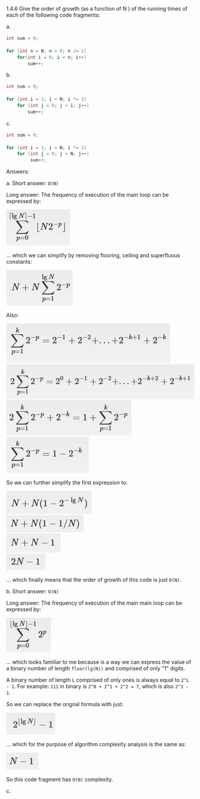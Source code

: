 1.4.6 Give the order of growth (as a function of N ) of the running times of each of the following code fragments:  

a.
~~~java
int sum = 0;

for (int n = N; n > 0; n /= 2)
    for(int i = 0; i < n; i++)
        sum++;
~~~

b.
~~~java
int sum = 0;

for (int i = 1; i < N; i *= 2)
    for (int j = 0; j < i; j++)
        sum++;
~~~

c.
~~~java
int sum = 0;

for (int i = 1; i < N; i *= 2)
    for (int j = 0; j < N; j++)
         sum++;
~~~

Answers:

a. Short answer: `O(N)`  

Long answer: The frequency of execution of the main loop can be expressed by:

![expression1](./Exercise6/expression1.png)

... which we can simplify by removing flooring, ceiling and superfluous constants:

![expression2](./Exercise6/expression2.png)

Also:

![expression3](./Exercise6/expression3.png)  
![expression4](./Exercise6/expression4.png)  
![expression5](./Exercise6/expression5.png)  
![expression6](./Exercise6/expression6.png)  

So we can further simplify the first expression to:

![expression7](./Exercise6/expression7.png)  
![expression8](./Exercise6/expression8.png)  
![expression9](./Exercise6/expression9.png)  
![expression10](./Exercise6/expression10.png)  


... which finally means that the order of growth of this code is just `O(N)`.

b. Short answer: `O(N)`  

Long answer: The frequency of execution of the main main loop can be expressed by:  

![expression11](./Exercise6/expression11.png)  

... which looks familiar to me because is a way we can express the value of a binary number of length `floor(lg(N))` and comprised of only "1" digits.  

A binary number of length `L` comprised of only ones is always equal to `2^L  - 1`.
For example: `111` in binary is `2^0 + 2^1 + 2^2 = 7`, which is also `2^3 - 1`.

So we can replace the orignal formula with just:

![expression12](./Exercise6/expression12.png)  

... which for the purpose of algorithm complexity analysis is the same as:

![expression13](./Exercise6/expression13.png)  

So this code fragment has `O(N)` complexity.

c.  